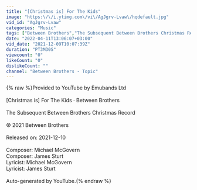 ```yaml
---
title: "[Christmas is] For The Kids"
image: "https:\/\/i.ytimg.com\/vi\/AgJgrv-Lvaw\/hqdefault.jpg"
vid_id: "AgJgrv-Lvaw"
categories: "Music"
tags: ["Between Brothers","The Subsequent Between Brothers Christmas Record","(Christmas is) For The Kids"]
date: "2022-04-11T13:06:07+03:00"
vid_date: "2021-12-09T10:07:39Z"
duration: "PT3M30S"
viewcount: "0"
likeCount: "0"
dislikeCount: ""
channel: "Between Brothers - Topic"
---
```

{% raw %}Provided to YouTube by Emubands Ltd<br /><br />[Christmas is] For The Kids · Between Brothers<br /><br />The Subsequent Between Brothers Christmas Record<br /><br />℗ 2021 Between Brothers<br /><br />Released on: 2021-12-10<br /><br />Composer: Michael McGovern<br />Composer: James Sturt<br />Lyricist: Michael McGovern<br />Lyricist: James Sturt<br /><br />Auto-generated by YouTube.{% endraw %}
